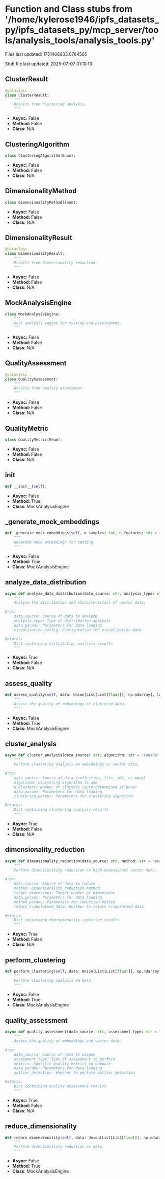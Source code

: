 # Function and Class stubs from '/home/kylerose1946/ipfs_datasets_py/ipfs_datasets_py/mcp_server/tools/analysis_tools/analysis_tools.py'

Files last updated: 1751408933.6764565

Stub file last updated: 2025-07-07 01:10:13

## ClusterResult

```python
@dataclass
class ClusterResult:
    """
    Results from clustering analysis.
    """
```
* **Async:** False
* **Method:** False
* **Class:** N/A

## ClusteringAlgorithm

```python
class ClusteringAlgorithm(Enum):
```
* **Async:** False
* **Method:** False
* **Class:** N/A

## DimensionalityMethod

```python
class DimensionalityMethod(Enum):
```
* **Async:** False
* **Method:** False
* **Class:** N/A

## DimensionalityResult

```python
@dataclass
class DimensionalityResult:
    """
    Results from dimensionality reduction.
    """
```
* **Async:** False
* **Method:** False
* **Class:** N/A

## MockAnalysisEngine

```python
class MockAnalysisEngine:
    """
    Mock analysis engine for testing and development.
    """
```
* **Async:** False
* **Method:** False
* **Class:** N/A

## QualityAssessment

```python
@dataclass
class QualityAssessment:
    """
    Results from quality assessment.
    """
```
* **Async:** False
* **Method:** False
* **Class:** N/A

## QualityMetric

```python
class QualityMetric(Enum):
```
* **Async:** False
* **Method:** False
* **Class:** N/A

## __init__

```python
def __init__(self):
```
* **Async:** False
* **Method:** True
* **Class:** MockAnalysisEngine

## _generate_mock_embeddings

```python
def _generate_mock_embeddings(self, n_samples: int, n_features: int = 384) -> np.ndarray:
    """
    Generate mock embeddings for testing.
    """
```
* **Async:** False
* **Method:** True
* **Class:** MockAnalysisEngine

## analyze_data_distribution

```python
async def analyze_data_distribution(data_source: str, analysis_type: str = "comprehensive", data_params: Optional[Dict[str, Any]] = None, visualization_config: Optional[Dict[str, Any]] = None) -> Dict[str, Any]:
    """
    Analyze the distribution and characteristics of vector data.

Args:
    data_source: Source of data to analyze
    analysis_type: Type of distribution analysis
    data_params: Parameters for data loading
    visualization_config: Configuration for visualization data

Returns:
    Dict containing distribution analysis results
    """
```
* **Async:** True
* **Method:** False
* **Class:** N/A

## assess_quality

```python
def assess_quality(self, data: Union[List[List[float]], np.ndarray], labels: Optional[List[int]] = None, metrics: List[QualityMetric] = None) -> QualityAssessment:
    """
    Assess the quality of embeddings or clustered data.
    """
```
* **Async:** False
* **Method:** True
* **Class:** MockAnalysisEngine

## cluster_analysis

```python
async def cluster_analysis(data_source: str, algorithm: str = "kmeans", n_clusters: Optional[int] = None, data_params: Optional[Dict[str, Any]] = None, clustering_params: Optional[Dict[str, Any]] = None) -> Dict[str, Any]:
    """
    Perform clustering analysis on embeddings or vector data.

Args:
    data_source: Source of data (collection, file, ids, or mock)
    algorithm: Clustering algorithm to use
    n_clusters: Number of clusters (auto-determined if None)
    data_params: Parameters for data loading
    clustering_params: Parameters for clustering algorithm

Returns:
    Dict containing clustering analysis results
    """
```
* **Async:** True
* **Method:** False
* **Class:** N/A

## dimensionality_reduction

```python
async def dimensionality_reduction(data_source: str, method: str = "pca", target_dimensions: int = 2, data_params: Optional[Dict[str, Any]] = None, method_params: Optional[Dict[str, Any]] = None, return_transformed_data: bool = True) -> Dict[str, Any]:
    """
    Perform dimensionality reduction on high-dimensional vector data.

Args:
    data_source: Source of data to reduce
    method: Dimensionality reduction method
    target_dimensions: Target number of dimensions
    data_params: Parameters for data loading
    method_params: Parameters for reduction method
    return_transformed_data: Whether to return transformed data

Returns:
    Dict containing dimensionality reduction results
    """
```
* **Async:** True
* **Method:** False
* **Class:** N/A

## perform_clustering

```python
def perform_clustering(self, data: Union[List[List[float]], np.ndarray], algorithm: ClusteringAlgorithm = ClusteringAlgorithm.KMEANS, n_clusters: Optional[int] = None, parameters: Optional[Dict[str, Any]] = None) -> ClusterResult:
    """
    Perform clustering analysis on data.
    """
```
* **Async:** False
* **Method:** True
* **Class:** MockAnalysisEngine

## quality_assessment

```python
async def quality_assessment(data_source: str, assessment_type: str = "comprehensive", metrics: Optional[List[str]] = None, data_params: Optional[Dict[str, Any]] = None, outlier_detection: bool = True) -> Dict[str, Any]:
    """
    Assess the quality of embeddings and vector data.

Args:
    data_source: Source of data to assess
    assessment_type: Type of assessment to perform
    metrics: Specific quality metrics to compute
    data_params: Parameters for data loading
    outlier_detection: Whether to perform outlier detection

Returns:
    Dict containing quality assessment results
    """
```
* **Async:** True
* **Method:** False
* **Class:** N/A

## reduce_dimensionality

```python
def reduce_dimensionality(self, data: Union[List[List[float]], np.ndarray], method: DimensionalityMethod = DimensionalityMethod.PCA, target_dim: int = 2, parameters: Optional[Dict[str, Any]] = None) -> DimensionalityResult:
    """
    Perform dimensionality reduction on data.
    """
```
* **Async:** False
* **Method:** True
* **Class:** MockAnalysisEngine

